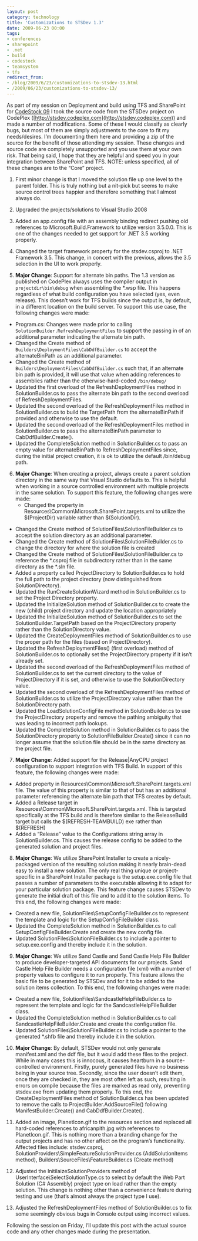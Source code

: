 ```yaml
---
layout: post
category: technology
title: 'Customizations to STSDev 1.3'
date: 2009-06-23 00:00
tags:
- conferences
- sharepoint
- .net
- build
- codestock
- teamsystem
- tfs
redirect_from:
- /blog/2009/6/23/customizations-to-stsdev-13.html
- /2009/06/23/customizations-to-stsdev-13/
---
```

As part of my session on Deployment and build using TFS and SharePoint for 
[CodeStock 09](http://codestock.org/) I took the source code from the STSDev 
project on CodePlex ([http://stsdev.codeplex.com](http://stsdev.codeplex.com)) 
and made a number of modifications. Some of these I would classify as clearly 
bugs, but most of them are simply adjustments to the core to fit my 
needs/desires. I’m documenting them here and providing a zip of the source for 
the benefit of those attending my session. These changes and source code are 
completely unsupported and you use them at your own risk. That being said, I 
hope that they are helpful and speed you in your integration between SharePoint 
and TFS. NOTE: unless specified, all of these changes are to the “Core” project.

1. First minor change is that I moved the solution file up one level to the 
parent folder. This is truly nothing but a nit-pick but seems to make source 
control trees happier and therefore something that I almost always do.

2. Upgraded the projects/solutions to Visual Studio 2008

3. Added an app.config file with an assembly binding redirect pushing old 
references to Microsoft.Build.Framework to utilize version 3.5.0.0. This is one 
of the changes needed to get support for .NET 3.5 working properly.

4. Changed the target framework property for the stsdev.csproj to .NET 
Framework 3.5. This change, in concert with the previous, allows the 3.5 
selection in the UI to work properly.

5. __Major Change__: Support for alternate bin paths. The 1.3 version as 
published on CodePlex always uses the compiler output in `projectdir\bin\debug` 
when assembling the *.wsp file. This happens regardless of what build 
configuration you have selected (yes, even release). This doesn’t work for TFS 
builds since the output is, by default, in a different location on the build 
server. To support this use case, the following changes were made:
  * Program.cs: Changes were made prior to calling `SolutionBuilder.RefreshDeploymentFiles` 
  to support the passing in of an additional parameter indicating the alternate 
  bin path.
  * Changed the Create method of `Builders\DeploymentFiles\CabDdfBuilder.cs` to 
  accept the alternateBinPath as an additional parameter.
  * Changed the Create method of `Builders\DeploymentFiles\CabDdfBuilder.cs` 
  such that, if an alternate bin path is provided, it will use that value when 
  adding references to assemblies rather than the otherwise-hard-coded 
  `/bin/debug/`
  * Updated the first overload of the RefreshDeploymentFiles method in 
  SolutionBuilder.cs to pass the alternate bin path to the second overload of 
  RefreshDeploymentFiles.
  * Updated the second overload of the RefreshDeploymentFiles method in 
  SolutionBuilder.cs to build the TargetPath from the alternateBinPath if 
  provided and otherwise to use the default.
  * Updated the second overload of the RefreshDeploymentFiles method in 
  SolutionBuilder.cs to pass the alternateBinPath parameter to 
  CabDdfBuilder.Create().
  * Updated the CompleteSolution method in SolutionBuilder.cs to pass an empty 
  value for alternateBinPath to RefreshDeploymentFiles since, during the initial 
  project creation, it is ok to utilize the default /bin/debug path.

6. __Major Change__: When creating a project, always create a parent solution 
directory in the same way that Visual Studio defaults to. This is helpful when 
working in a source controlled environment with multiple projects in the same 
solution. To support this feature, the following changes were made:
   *  Changed the <REFRESH /> property in 
  Resources\Common\Microsoft.SharePoint.targets.xml to utilize the $(ProjectDir) 
  variable rather than $(SolutionDir).
  *  Changed the Create method of SolutionFiles\SolutionFileBuilder.cs to accept 
  the solution directory as an additional parameter.
  *  Changed the Create method of SolutionFiles\SolutionFileBuilder.cs to change 
  the directory for where the solution file is created
  *  Changed the Create method of SolutionFiles\SolutionFileBuilder.cs to 
  reference the *.csproj file in subdirectory rather than in the same directory 
  as the *.sln file.
  *  Added  a property called ProjectDirectory to SolutionBuilder.cs to hold the 
  full path to the project directory (now distinguished from SolutionDirectory).
  *  Updated the RunCreateSolutionWizard method in SolutionBuilder.cs to set the 
  Project Directory property.
  *  Updated the InitializeSolution method of SolutionBuilder.cs to create the 
  new (child) project directory and update the location appropriately
  *  Updated the InitializeSolution method of SolutionBuilder.cs to set the 
  SolutionBuilder.TargetPath based on the ProjectDirectory property rather than 
  the SolutionDirectory value.
  *  Updated the CreateDeploymentFiles method of SolutionBuilder.cs to use the 
  proper path for the files (based on ProjectDirectory).
  *  Updated the RefreshDeploymentFiles() (first overload) method of 
  SolutionBuilder.cs to optionally set the ProjectDirectory property if it isn’t 
  already set.
  *  Updated the second overload of the RefreshDeploymentFiles method of 
  SolutionBuilder.cs to set the current directory to the value of 
  ProjectDirectory if it is set, and otherwise to use the SolutionDirectory value.
  *  Updated the second overload of the RefreshDeploymentFiles method of 
  SolutionBuilder.cs to utilize the ProjectDirectory value rather than the 
  SolutionDirectory path.
  *  Updated the LoadSolutionConfigFile method in SolutionBuilder.cs to use the 
  ProjectDirectory property and remove the pathing ambiguity that was leading to 
  incorrect path lookups.
  *  Updated the CompleteSolution method in SolutionBuilder.cs to pass the 
  SolutionDirectory property to SolutionFileBuilder.Create() since it can no 
  longer assume that the solution file should be in the same directory as the 
  project file.

7. __Major Change__: Added support for the Release|AnyCPU project configuration 
to support integration with TFS Build. In support of this feature, the following 
changes were made:
  * Added <REFRESH-TEAMBUILD> property in 
  Resources\Common\Microsoft.SharePoint.targets.xml file. The value of this 
  property is similar to that of <REFRESH /> but has an additional parameter 
  referencing the alternate bin path that TFS creates by default.
  * Added a Release target in Resources\Common\Microsoft.SharePoint.targets.xml. 
  This is targeted specifically at the TFS build and is therefore similar to the 
  ReleaseBuild target but calls the $(REFRESH-TEAMBUILD) exe rather 
  than $(REFRESH)
  * Added a “Release” value to the Configurations string array in 
  SolutionBuilder.cs. This causes the release config to be added to the 
  generated solution and project files.

8. __Major Change__: We utilize SharePoint Installer to create a nicely-packaged 
version of the resulting solution making it nearly brain-dead easy to install a 
new solution. The only real thing unique or project-specific in a SharePoint 
Installer package is the setup.exe.config file that passes a number of parameters 
to the executable allowing it to adapt for your particular solution package. 
This feature change causes STSDev to generate the initial draft of this file and 
to add it to the solution items. To this end, the following changes were made:
  * Created a new file, SolutionFiles\SetupConfigFileBuilder.cs to represent the 
  template and logic for the SetupConfigFileBuilder class.
  * Updated the CompleteSolution method in SolutionBuilder.cs to call 
  SetupConfigFileBuilder.Create and create the new config file.
  * Updated SolutionFiles\SolutionFileBuilder.cs to include a pointer to 
  setup.exe.config and thereby include it in the solution.

9. __Major Change__: We utilize Sand Castle and Sand Castle Help File Builder to 
produce developer-targeted API documents for our projects. Sand Castle Help File 
Builder needs a configuration file (xml) with a number of property values to 
configure it to run properly. This feature allows the basic file to be generated 
by STSDev and for it to be added to the solution items collection. To this end, 
the following changes were made:
  * Created a new file, SolutionFiles\SandcastleHelpFileBuilder.cs to represent 
  the template and logic for the SandcastleHelpFileBuilder class.
  * Updated the CompleteSolution method in SolutionBuilder.cs to call 
  SandcastleHelpFileBuilder.Create and create the configuration file.
  * Updated SolutionFiles\SolutionFileBuilder.cs to include a pointer to the 
  generated *.shfb file and thereby include it in the solution.

10. __Major Change__: By default, STSDev would not only generate manifest.xml 
and the ddf file, but it would add these files to the project. While in many 
cases this is innocous, it causes heartburn in a source-controlled environment. 
Firstly, purely generated files have no business being in your source tree. 
Secondly, since the user doesn’t edit them, once they are checked in, they are 
most often left as such, resulting in errors on compile because the files are 
marked as read only, preventing stsdev.exe from updating them properly. To this 
end, the CreateDeploymentFiles method of SolutionBuilder.cs has been updated to 
remove the calls to ProjectBuilder.AddSourceFile() following 
ManifestBuilder.Create() and CabDdfBuilder.Create().

11. Added an image, PlanetIcon.gif to the resources section and replaced all 
hard-coded references to africanpith.jpg with references to PlanetIcon.gif. 
This is nothing more than a branding change for the output projects and has no 
other affect on the program’s functionality. Affected files include: 
stsdev.csproj, SolutionProviders\SimpleFeatureSolutionProvider.cs 
(AddSolutionItems method), Builders\SourceFiles\FeatureBuilder.cs 
(Create method)

12. Adjusted the InitilaizeSolutionProviders method of 
UserInterface\SelectSolutionType.cs to select by default the Web Part Solution 
(C# Assembly) project type on load rather than the empty solution. This change 
is nothing other than a convenience feature during testing and use (that’s 
almost always the project type I use).

13. Adjusted the RefreshDeploymentFiles method of SolutionBuilder.cs to fix some 
seemingly obvious bugs in Console output using incorrect values.

Following the session on Friday, I’ll update this post with the actual source 
code and any other changes made during the presentation.
